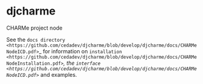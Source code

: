 djcharme
========

CHARMe project node


See the 
`docs directory <https://github.com/cedadev/djcharme/blob/develop/djcharme/docs/CHARMeNodeICD.pdf>`_
for information on 
`installation <https://github.com/cedadev/djcharme/blob/develop/djcharme/docs/CHARMeNodeInstallation.pdf>`_,
the 
`interface <https://github.com/cedadev/djcharme/blob/develop/djcharme/docs/CHARMeNodeICD.pdf>`_
and examples.
